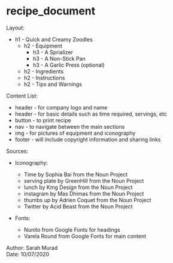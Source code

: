 # recipe_document
Layout:  
* h1 - Quick and Creamy Zoodles
  * h2 - Equipment
    * h3 - A Sprializer  
    * h3 - A Non-Stick Pan  
    * h3 - A Garlic Press (optional)
  * h2 - Ingredients
  * h2 - Instructions
  * h2 - Tips and Warnings
  
 Content List:
 * header - for company logo and name
 * header - for basic details such as time required, servings, etc
 * button - to print recipe
 * nav - to navigate between the main sections
 * img - for pictures of equipment and iconography
 * footer - will include copyright information and sharing links
 
 Sources:
 * Iconography:
   * Time by Sophia Bai from the Noun Project
   * serving plate by GreenHill from the Noun Project
   * lunch by Kmg Design from the Noun Project
   * instagram by Mas Dhimas from the Noun Project
   * thumbs up by Adrien Coquet from the Noun Project
   * Twitter by Acid Beast from the Noun Project

 * Fonts:
   * Nunito from Google Fonts for headings
   * Varela Round from Google Fonts for main content

Author: Sarah Murad  
Date: 10/07/2020
